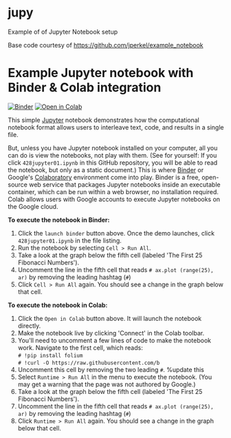 # jupy
Example of of Jupyter Notebook setup <!--- test a comment here -->

Base code courtesy of https://github.com/jperkel/example_notebook

# Example Jupyter notebook with Binder & Colab integration



[//]: < [![Binder](https://mybinder.org/badge.svg)](https://mybinder.org/v2/gh/hawk327/jupy/HEAD) OR >
[![Binder](https://mybinder.org/badge_logo.svg)](https://mybinder.org/v2/gh/hawk327/jupy/HEAD)
[![Open in Colab](https://colab.research.google.com/assets/colab-badge.svg)](https://colab.research.google.com/github/hawk327/jupy/blob/428jupyter01.ipynb)



This simple [Jupyter](https://jupyter.org/) notebook demonstrates how the computational notebook format allows users to interleave text, code, and results in a single file.

But, unless you have Jupyter notebook installed on your computer, all you can do is view the notebooks, not play with them. (See for yourself: If you click `428jupyter01.ipynb` in this GitHub repository, you will be able to read the notebook, but only as a static document.) This is where [Binder](https://mybinder.org) or Google's [Colaboratory](https://research.google.com/colaboratory/) environment come into play. Binder is a free, open-source web service that packages Jupyter notebooks inside an executable container, which can be run within a web browser, no installation required. Colab allows users with Google accounts to execute Jupyter notebooks on the Google cloud.

**To execute the notebook in Binder:**

1. Click the `launch binder` button above. Once the demo launches, click `428jupyter01.ipynb` in the file listing.
2. Run the notebook by selecting `Cell > Run All`.
3. Take a look at the graph below the fifth cell (labeled 'The First 25 Fibonacci Numbers').
4. Uncomment the line in the fifth cell that reads `# ax.plot (range(25), ar)` by removing the leading hashtag (`#`)
5. Click `Cell > Run All` again. You should see a change in the graph below that cell.

**To execute the notebook in Colab:**

1. Click the `Open in Colab` button above. It will launch the notebook directly.
2. Make the notebook live by clicking 'Connect' in the Colab toolbar.
3. You'll need to uncomment a few lines of code to make the notebook work. Navigate to the first cell, which reads:  
   `# !pip install folium`  
   `# !curl -O https://raw.githubusercontent.com/b`
4. Uncomment this cell by removing the two leading `#`.  %update this
5. Select `Runtime > Run All` in the menu to execute the notebook. (You may get a warning that the page was not authored by Google.)
6. Take a look at the graph below the fifth cell (labeled 'The First 25 Fibonacci Numbers').
7. Uncomment the line in the fifth cell that reads `# ax.plot (range(25), ar)` by removing the leading hashtag (`#`)
8. Click `Runtime > Run All` again. You should see a change in the graph below that cell.
